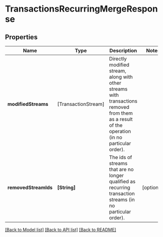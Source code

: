 # TransactionsRecurringMergeResponse

## Properties
Name | Type | Description | Notes
------------ | ------------- | ------------- | -------------
**modifiedStreams** | [TransactionStream] | Directly modified stream, along with other streams with transactions removed from them as a result of the operation (in no particular order). | 
**removedStreamIds** | **[String]** | The ids of streams that are no longer qualified as recurring transaction streams (in no particular order). | [optional] 

[[Back to Model list]](../README.md#documentation-for-models) [[Back to API list]](../README.md#documentation-for-api-endpoints) [[Back to README]](../README.md)


